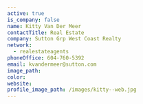 ```yaml
---
active: true
is_company: false
name: Kitty Van Der Meer
contactTitle: Real Estate
company: Sutton Grp West Coast Realty
network:
  - realestateagents
phoneOffice: 604-760-5392
email: kvandermeer@sutton.com
image_path:
color:
website:
profile_image_path: /images/kitty--web.jpg
---
```



